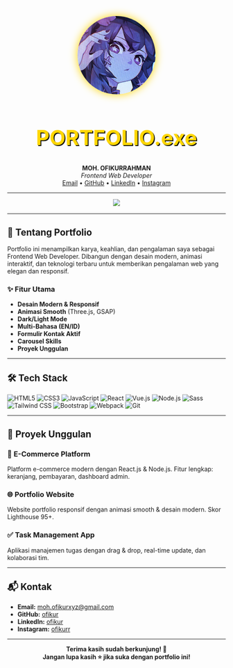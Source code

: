 <!-- README.md untuk Portfolio MOH. OFIKURRAHMAN -->

<p align="center">
  <img src="profile.jpg" alt="Profile" width="180" style="border-radius:50%; box-shadow:0 0 20px #FFD600;">
</p>

<h1 align="center" style="color:#FFD600; font-size:3rem; text-shadow:2px 2px 0 #0a0a0a;">PORTFOLIO.exe</h1>

<p align="center">
  <b>MOH. OFIKURRAHMAN</b> <br/>
  <i>Frontend Web Developer</i> <br/>
  <a href="mailto:moh.ofikurxyz@gmail.com">Email</a> •
  <a href="https://github.com/ofikur">GitHub</a> •
  <a href="https://linkedin.com/in/ofikur">LinkedIn</a> •
  <a href="https://instagram.com/ofikurr">Instagram</a>
</p>

---

<p align="center">
  <img src="https://readme-typing-svg.demolab.com?font=Fira+Code&size=28&pause=1000&color=FFD600&center=true&vCenter=true&width=700&lines=Selamat+Datang+di+Portfolio+Saya!;Frontend+Web+Developer+%7C"/>
</p>

---

## 🚀 Tentang Portfolio

Portfolio ini menampilkan karya, keahlian, dan pengalaman saya sebagai Frontend Web Developer. Dibangun dengan desain modern, animasi interaktif, dan teknologi terbaru untuk memberikan pengalaman web yang elegan dan responsif.

### ✨ Fitur Utama
- **Desain Modern & Responsif**
- **Animasi Smooth** (Three.js, GSAP)
- **Dark/Light Mode**
- **Multi-Bahasa (EN/ID)**
- **Formulir Kontak Aktif**
- **Carousel Skills**
- **Proyek Unggulan**

---

## 🛠️ Tech Stack

![HTML5](https://img.shields.io/badge/HTML5-E34F26?style=for-the-badge&logo=html5&logoColor=fff)
![CSS3](https://img.shields.io/badge/CSS3-1572B6?style=for-the-badge&logo=css3&logoColor=fff)
![JavaScript](https://img.shields.io/badge/JavaScript-F7DF1E?style=for-the-badge&logo=javascript&logoColor=222)
![React](https://img.shields.io/badge/React-20232A?style=for-the-badge&logo=react&logoColor=61DAFB)
![Vue.js](https://img.shields.io/badge/Vue.js-35495E?style=for-the-badge&logo=vue.js&logoColor=4FC08D)
![Node.js](https://img.shields.io/badge/Node.js-339933?style=for-the-badge&logo=nodedotjs&logoColor=fff)
![Sass](https://img.shields.io/badge/Sass-CC6699?style=for-the-badge&logo=sass&logoColor=fff)
![Tailwind CSS](https://img.shields.io/badge/Tailwind-06B6D4?style=for-the-badge&logo=tailwindcss&logoColor=fff)
![Bootstrap](https://img.shields.io/badge/Bootstrap-7952B3?style=for-the-badge&logo=bootstrap&logoColor=fff)
![Webpack](https://img.shields.io/badge/Webpack-8DD6F9?style=for-the-badge&logo=webpack&logoColor=222)
![Git](https://img.shields.io/badge/Git-F05032?style=for-the-badge&logo=git&logoColor=fff)

---

## 🌟 Proyek Unggulan

### 🛒 **E-Commerce Platform**
Platform e-commerce modern dengan React.js & Node.js. Fitur lengkap: keranjang, pembayaran, dashboard admin.

### 🌐 **Portfolio Website**
Website portfolio responsif dengan animasi smooth & desain modern. Skor Lighthouse 95+.

### ✅ **Task Management App**
Aplikasi manajemen tugas dengan drag & drop, real-time update, dan kolaborasi tim.

---

## 📬 Kontak

- **Email:** moh.ofikurxyz@gmail.com
- **GitHub:** [ofikur](https://github.com/ofikur)
- **LinkedIn:** [ofikur](https://linkedin.com/in/ofikur)
- **Instagram:** [ofikurr](https://instagram.com/ofikurr)

---

<p align="center">
  <b>Terima kasih sudah berkunjung! 🚀<br/>Jangan lupa kasih ⭐ jika suka dengan portfolio ini!</b>
</p>
